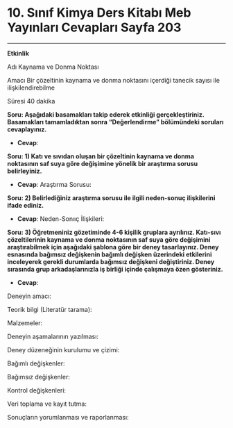 # 10. Sınıf Kimya Ders Kitabı Meb Yayınları Cevapları Sayfa 203

---

**Etkinlik**

Adı Kaynama ve Donma Noktası

 Amacı Bir çözeltinin kaynama ve donma noktasını içerdiği tanecik sayısı ile ilişkilendirebilme

 Süresi 40 dakika

**Soru: Aşağıdaki basamakları takip ederek etkinliği gerçekleştiriniz. Basamakları tamamladıktan sonra “Değerlendirme” bölümündeki soruları cevaplayınız.**

-   **Cevap**:

**Soru: 1) Katı ve sıvıdan oluşan bir çözeltinin kaynama ve donma noktasının saf suya göre değişimine yönelik bir araştırma sorusu belirleyiniz.**

-   **Cevap**: Araştırma Sorusu:

**Soru: 2) Belirlediğiniz araştırma sorusu ile ilgili neden-sonuç ilişkilerini ifade ediniz.**

-   **Cevap**: Neden-Sonııç İlişkileri:

**Soru: 3) Öğretmeniniz gözetiminde 4-6 kişilik gruplara ayrılınız. Katı-sıvı çözeltilerinin kaynama ve donma noktasının saf suya göre değişimini araştırabilmek için aşağıdaki şablona göre bir deney tasarlayınız. Deney esnasında bağımsız değişkenin bağımlı değişken üzerindeki etkilerini inceleyerek gerekli durumlarda bağımsız değişkeni değiştiriniz. Deney sırasında grup arkadaşlarınızla iş birliği içinde çalışmaya özen gösteriniz.**

-   **Cevap**:

Deneyin amacı:

 Teorik bilgi (Literatür tarama):

 Malzemeler:

 Deneyin aşamalarının yazılması:

 Deney düzeneğinin kurulumu ve çizimi:

 Bağımlı değişkenler:

 Bağımsız değişkenler:

 Kontrol değişkenleri:

 Veri toplama ve kayıt tutma:

 Sonuçların yorumlanması ve raporlanması: